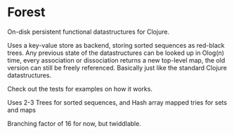 # Forest

On-disk persistent functional datastructures for Clojure.

Uses a key-value store as backend, storing sorted sequences as red-black trees. Any previous state of the datastructures can be looked up in Olog(n) time, every association or dissociation returns a new top-level map, the old version can still be freely referenced. Basically just like the standard Clojure datastructures.

Check out the tests for examples on how it works.

Uses 2-3 Trees for sorted sequences, and Hash array mapped tries for sets and maps

Branching factor of 16 for now, but twiddlable. 

